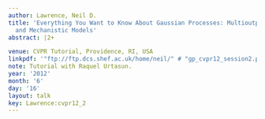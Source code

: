 ```yaml
---
author: Lawrence, Neil D.
title: 'Everything You Want to Know About Gaussian Processes: Multioutput Covariances
  and Mechanistic Models'
abstract: |2+

venue: CVPR Tutorial, Providence, RI, USA
linkpdf: '"ftp://ftp.dcs.shef.ac.uk/home/neil/" # "gp_cvpr12_session2.pdf"'
note: Tutorial with Raquel Urtasun.
year: '2012'
month: '6'
day: '16'
layout: talk
key: Lawrence:cvpr12_2
---
```

